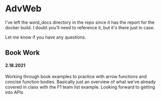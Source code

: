 # AdvWeb

I've left the word_docs directory in the repo since it has the report for the docker build. I doubt you'll need to reference it, but it's there just in case. 

Let me know if you have any questions.

## Book Work 

#### 2.18.2021

Working through book examples to practice with arrow functions and concise function bodies. Basically just an overview of what we've already covered in class with the F1 team list example. Looking forward to getting into APIs
